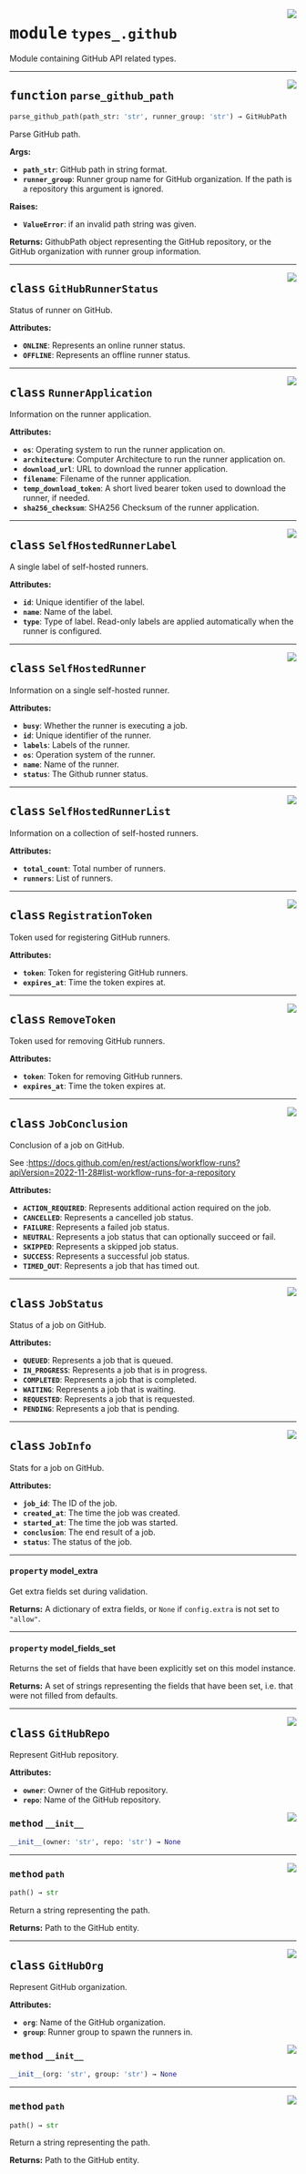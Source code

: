 <!-- markdownlint-disable -->

<a href="../src/github_runner_manager/types_/github.py#L0"><img align="right" style="float:right;" src="https://img.shields.io/badge/-source-cccccc?style=flat-square"></a>

# <kbd>module</kbd> `types_.github`
Module containing GitHub API related types. 


---

<a href="../src/github_runner_manager/types_/github.py#L235"><img align="right" style="float:right;" src="https://img.shields.io/badge/-source-cccccc?style=flat-square"></a>

## <kbd>function</kbd> `parse_github_path`

```python
parse_github_path(path_str: 'str', runner_group: 'str') → GitHubPath
```

Parse GitHub path. 



**Args:**
 
 - <b>`path_str`</b>:  GitHub path in string format. 
 - <b>`runner_group`</b>:  Runner group name for GitHub organization. If the path is  a repository this argument is ignored. 



**Raises:**
 
 - <b>`ValueError`</b>:  if an invalid path string was given. 



**Returns:**
 GithubPath object representing the GitHub repository, or the GitHub organization with runner group information. 


---

<a href="../src/github_runner_manager/types_/github.py#L18"><img align="right" style="float:right;" src="https://img.shields.io/badge/-source-cccccc?style=flat-square"></a>

## <kbd>class</kbd> `GitHubRunnerStatus`
Status of runner on GitHub. 



**Attributes:**
 
 - <b>`ONLINE`</b>:  Represents an online runner status. 
 - <b>`OFFLINE`</b>:  Represents an offline runner status. 





---

<a href="../src/github_runner_manager/types_/github.py#L32"><img align="right" style="float:right;" src="https://img.shields.io/badge/-source-cccccc?style=flat-square"></a>

## <kbd>class</kbd> `RunnerApplication`
Information on the runner application. 



**Attributes:**
 
 - <b>`os`</b>:  Operating system to run the runner application on. 
 - <b>`architecture`</b>:  Computer Architecture to run the runner application on. 
 - <b>`download_url`</b>:  URL to download the runner application. 
 - <b>`filename`</b>:  Filename of the runner application. 
 - <b>`temp_download_token`</b>:  A short lived bearer token used to download the  runner, if needed. 
 - <b>`sha256_checksum`</b>:  SHA256 Checksum of the runner application. 





---

<a href="../src/github_runner_manager/types_/github.py#L56"><img align="right" style="float:right;" src="https://img.shields.io/badge/-source-cccccc?style=flat-square"></a>

## <kbd>class</kbd> `SelfHostedRunnerLabel`
A single label of self-hosted runners. 



**Attributes:**
 
 - <b>`id`</b>:  Unique identifier of the label. 
 - <b>`name`</b>:  Name of the label. 
 - <b>`type`</b>:  Type of label. Read-only labels are applied automatically when  the runner is configured. 





---

<a href="../src/github_runner_manager/types_/github.py#L71"><img align="right" style="float:right;" src="https://img.shields.io/badge/-source-cccccc?style=flat-square"></a>

## <kbd>class</kbd> `SelfHostedRunner`
Information on a single self-hosted runner. 



**Attributes:**
 
 - <b>`busy`</b>:  Whether the runner is executing a job. 
 - <b>`id`</b>:  Unique identifier of the runner. 
 - <b>`labels`</b>:  Labels of the runner. 
 - <b>`os`</b>:  Operation system of the runner. 
 - <b>`name`</b>:  Name of the runner. 
 - <b>`status`</b>:  The Github runner status. 





---

<a href="../src/github_runner_manager/types_/github.py#L91"><img align="right" style="float:right;" src="https://img.shields.io/badge/-source-cccccc?style=flat-square"></a>

## <kbd>class</kbd> `SelfHostedRunnerList`
Information on a collection of self-hosted runners. 



**Attributes:**
 
 - <b>`total_count`</b>:  Total number of runners. 
 - <b>`runners`</b>:  List of runners. 





---

<a href="../src/github_runner_manager/types_/github.py#L103"><img align="right" style="float:right;" src="https://img.shields.io/badge/-source-cccccc?style=flat-square"></a>

## <kbd>class</kbd> `RegistrationToken`
Token used for registering GitHub runners. 



**Attributes:**
 
 - <b>`token`</b>:  Token for registering GitHub runners. 
 - <b>`expires_at`</b>:  Time the token expires at. 





---

<a href="../src/github_runner_manager/types_/github.py#L115"><img align="right" style="float:right;" src="https://img.shields.io/badge/-source-cccccc?style=flat-square"></a>

## <kbd>class</kbd> `RemoveToken`
Token used for removing GitHub runners. 



**Attributes:**
 
 - <b>`token`</b>:  Token for removing GitHub runners. 
 - <b>`expires_at`</b>:  Time the token expires at. 





---

<a href="../src/github_runner_manager/types_/github.py#L127"><img align="right" style="float:right;" src="https://img.shields.io/badge/-source-cccccc?style=flat-square"></a>

## <kbd>class</kbd> `JobConclusion`
Conclusion of a job on GitHub. 

See :https://docs.github.com/en/rest/actions/workflow-runs?apiVersion=2022-11-28#list-workflow-runs-for-a-repository 



**Attributes:**
 
 - <b>`ACTION_REQUIRED`</b>:  Represents additional action required on the job. 
 - <b>`CANCELLED`</b>:  Represents a cancelled job status. 
 - <b>`FAILURE`</b>:  Represents a failed job status. 
 - <b>`NEUTRAL`</b>:  Represents a job status that can optionally succeed or fail. 
 - <b>`SKIPPED`</b>:  Represents a skipped job status. 
 - <b>`SUCCESS`</b>:  Represents a successful job status. 
 - <b>`TIMED_OUT`</b>:  Represents a job that has timed out. 





---

<a href="../src/github_runner_manager/types_/github.py#L152"><img align="right" style="float:right;" src="https://img.shields.io/badge/-source-cccccc?style=flat-square"></a>

## <kbd>class</kbd> `JobStatus`
Status of a job on GitHub. 



**Attributes:**
 
 - <b>`QUEUED`</b>:  Represents a job that is queued. 
 - <b>`IN_PROGRESS`</b>:  Represents a job that is in progress. 
 - <b>`COMPLETED`</b>:  Represents a job that is completed. 
 - <b>`WAITING`</b>:  Represents a job that is waiting. 
 - <b>`REQUESTED`</b>:  Represents a job that is requested. 
 - <b>`PENDING`</b>:  Represents a job that is pending. 





---

<a href="../src/github_runner_manager/types_/github.py#L172"><img align="right" style="float:right;" src="https://img.shields.io/badge/-source-cccccc?style=flat-square"></a>

## <kbd>class</kbd> `JobInfo`
Stats for a job on GitHub. 



**Attributes:**
 
 - <b>`job_id`</b>:  The ID of the job. 
 - <b>`created_at`</b>:  The time the job was created. 
 - <b>`started_at`</b>:  The time the job was started. 
 - <b>`conclusion`</b>:  The end result of a job. 
 - <b>`status`</b>:  The status of the job. 


---

#### <kbd>property</kbd> model_extra

Get extra fields set during validation. 



**Returns:**
  A dictionary of extra fields, or `None` if `config.extra` is not set to `"allow"`. 

---

#### <kbd>property</kbd> model_fields_set

Returns the set of fields that have been explicitly set on this model instance. 



**Returns:**
  A set of strings representing the fields that have been set,  i.e. that were not filled from defaults. 




---

<a href="../src/github_runner_manager/types_/github.py#L190"><img align="right" style="float:right;" src="https://img.shields.io/badge/-source-cccccc?style=flat-square"></a>

## <kbd>class</kbd> `GitHubRepo`
Represent GitHub repository. 



**Attributes:**
 
 - <b>`owner`</b>:  Owner of the GitHub repository. 
 - <b>`repo`</b>:  Name of the GitHub repository. 

<a href="../<string>"><img align="right" style="float:right;" src="https://img.shields.io/badge/-source-cccccc?style=flat-square"></a>

### <kbd>method</kbd> `__init__`

```python
__init__(owner: 'str', repo: 'str') → None
```








---

<a href="../src/github_runner_manager/types_/github.py#L202"><img align="right" style="float:right;" src="https://img.shields.io/badge/-source-cccccc?style=flat-square"></a>

### <kbd>method</kbd> `path`

```python
path() → str
```

Return a string representing the path. 



**Returns:**
  Path to the GitHub entity. 


---

<a href="../src/github_runner_manager/types_/github.py#L211"><img align="right" style="float:right;" src="https://img.shields.io/badge/-source-cccccc?style=flat-square"></a>

## <kbd>class</kbd> `GitHubOrg`
Represent GitHub organization. 



**Attributes:**
 
 - <b>`org`</b>:  Name of the GitHub organization. 
 - <b>`group`</b>:  Runner group to spawn the runners in. 

<a href="../<string>"><img align="right" style="float:right;" src="https://img.shields.io/badge/-source-cccccc?style=flat-square"></a>

### <kbd>method</kbd> `__init__`

```python
__init__(org: 'str', group: 'str') → None
```








---

<a href="../src/github_runner_manager/types_/github.py#L223"><img align="right" style="float:right;" src="https://img.shields.io/badge/-source-cccccc?style=flat-square"></a>

### <kbd>method</kbd> `path`

```python
path() → str
```

Return a string representing the path. 



**Returns:**
  Path to the GitHub entity. 


